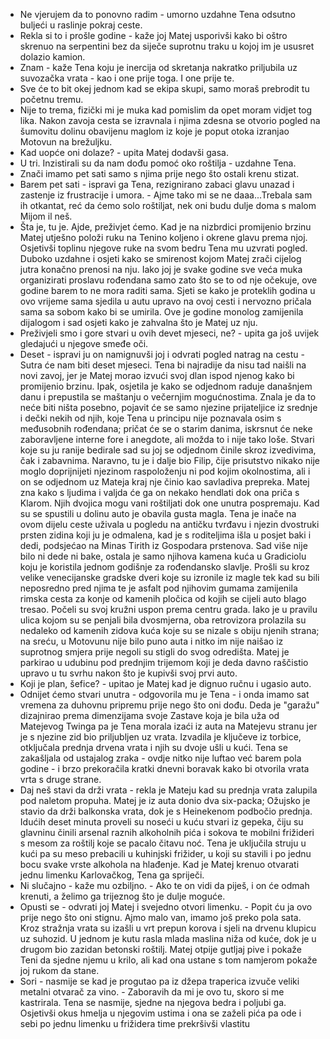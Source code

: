 - Ne vjerujem da to ponovno radim - umorno uzdahne Tena odsutno buljeći u raslinje pokraj ceste.
- Rekla si to i prošle godine - kaže joj Matej usporivši kako bi oštro skrenuo na serpentini bez da siječe suprotnu traku u kojoj im je ususret dolazio kamion.
- Znam - kaže Tena koju je inercija od skretanja nakratko priljubila uz suvozačka vrata - kao i one prije toga. I one prije te.
- Sve će to bit okej jednom kad se ekipa skupi, samo moraš prebrodit tu početnu tremu.
- Nije to trema, fizički mi je muka kad pomislim da opet moram vidjet tog lika. 
Nakon zavoja cesta se izravnala i njima zdesna se otvorio pogled na šumovitu dolinu obavijenu maglom iz koje je poput otoka izranjao Motovun na brežuljku.
- Kad uopće oni dolaze? - upita Matej dodavši gasa.
- U tri. Inzistirali su da nam dođu pomoć oko roštilja - uzdahne Tena.
- Znači imamo pet sati samo s njima prije nego što ostali krenu stizat.
- Barem pet sati - ispravi ga Tena, rezignirano zabaci glavu unazad i zastenje iz frustracije i umora. - Ajme tako mi se ne daaa...Trebala sam ih otkantat, reć da ćemo solo roštiljat, nek oni budu dulje doma s malom Mijom il neš.
- Šta je, tu je. Ajde, preživjet ćemo.
Kad je na nizbrdici promijenio brzinu Matej utješno položi ruku na Tenino koljeno i okrene glavu prema njoj. Osjetivši toplinu njegove ruke na svom bedru Tena mu uzvrati pogled. Duboko uzdahne i osjeti kako se smirenost kojom Matej zrači cijelog jutra konačno prenosi na nju. Iako joj je svake godine sve veća muka organizirati proslavu rođendana samo zato što se to od nje očekuje, ove godine barem to ne mora raditi sama. Sjeti se kako je proteklih godina u ovo vrijeme sama sjedila u autu upravo na ovoj cesti i nervozno pričala sama sa sobom kako bi se umirila. Ove je godine monolog zamijenila dijalogom i sad osjeti kako je zahvalna što je Matej uz nju.
- Preživjeli smo i gore stvari u ovih devet mjeseci, ne? - upita ga još uvijek gledajući u njegove smeđe oči.
- Deset - ispravi ju on namignuvši joj i odvrati pogled natrag na cestu - Sutra će nam biti deset mjeseci.
Tena bi najradije da nisu tad naišli na novi zavoj, jer je Matej morao izvući svoj dlan ispod njenog kako bi promijenio brzinu. Ipak, osjetila je kako se odjednom raduje današnjem danu i prepustila se maštanju o večernjim mogućnostima. Znala je da to neće biti ništa posebno, pojavit će se samo njezine prijateljice iz srednje i dečki nekih od njih, koje Tena u principu nije poznavala osim s međusobnih rođendana; pričat će se o starim danima, iskrsnut će neke zaboravljene interne fore i anegdote, ali možda to i nije tako loše. Stvari koje su ju ranije bedirale sad su joj se odjednom činile skroz izvedivima, čak i zabavnima. Naravno, tu je i dalje bio Filip, čije prisutstvo nikako nije moglo doprijnijeti njezinom raspoloženju ni pod kojim okolnostima, ali i on se odjednom uz Mateja kraj nje činio kao savladiva prepreka. Matej zna kako s ljudima i valjda će ga on nekako hendlati dok ona priča s Klarom. Njih dvojica mogu vani roštiljati dok one unutra pospremaju.
Kad su se spustili u dolinu auto je obavila gusta magla. Tena je inače na ovom dijelu ceste uživala u pogledu na antičku tvrđavu i njezin dvostruki prsten zidina koji ju je odmalena, kad je s roditeljima išla u posjet baki i dedi, podsjećao na Minas Tirith iz Gospodara prstenova. Sad više nije bilo ni dede ni bake, ostala je samo njihova kamena kuća u Gradiciolu koju je koristila jednom godišnje za rođendansko slavlje.
Prošli su kroz velike venecijanske gradske dveri koje su izronile iz magle tek kad su bili neposredno pred njima  te je asfalt pod njihovim gumama zamijenila rimska cesta za konje od kamenih pločica od kojih se cijeli auto blago tresao. Počeli su svoj kružni uspon prema centru grada. Iako je u pravilu ulica kojom su se penjali bila dvosmjerna, oba retrovizora prolazila su nedaleko od kamenih zidova kuća koje su se nizale s obiju njenih strana; na sreću, u Motovunu nije bilo puno auta i nitko im nije naišao iz suprotnog smjera prije negoli su stigli do svog odredišta. Matej je parkirao u udubinu pod prednjim trijemom koji je deda davno raščistio upravo u tu svrhu nakon što je kupivši svoj prvi auto.
- Koji je plan, šefice? - upitao je Matej kad je dignuo ručnu i ugasio auto.
- Odnijet ćemo stvari unutra - odgovorila mu je Tena - i onda imamo sat vremena za duhovnu pripremu prije nego što oni dođu.
Deda je "garažu" dizajnirao prema dimenzijama svoje Zastave koja je bila uža od Matejevog Twinga pa je Tena morala izaći iz auta na Matejevu stranu jer je s njezine zid bio priljubljen uz vrata. Izvadila je ključeve iz torbice, otključala prednja drvena vrata i njih su dvoje ušli u kući.
Tena se zakašljala od ustajalog zraka - ovdje nitko nije luftao već barem pola godine - i brzo prekoračila kratki dnevni boravak kako bi otvorila vrata vrta s druge strane.
- Daj neš stavi da drži vrata - rekla je Mateju kad su prednja vrata zalupila pod naletom propuha. Matej je iz auta donio dva six-packa; Ožujsko je stavio da drži balkonska vrata, dok je s Heinekenom podbočio prednja. 
Idućih deset minuta proveli su noseći u kuću stvari iz gepeka, čiju su glavninu činili arsenal raznih alkoholnih pića i sokova te mobilni frižideri s mesom za roštilj koje se pacalo čitavu noć. Tena je uključila struju u kući pa su meso prebacili u kuhinjski frižider, u koji su stavili i po jednu bocu svake vrste alkohola na hlađenje. Kad je Matej krenuo otvarati jednu limenku Karlovačkog, Tena ga spriječi.
- Ni slučajno - kaže mu ozbiljno. - Ako te on vidi da piješ, i on će odmah krenuti, a želimo ga trijeznog što je dulje moguće.
- Opusti se - odvrati joj Matej i svejedno otvori limenku. - Popit ću ja ovo prije nego što oni stignu. Ajmo malo van, imamo još preko pola sata.
Kroz stražnja vrata su izašli u vrt prepun korova i sjeli na drvenu klupicu uz suhozid. U jednom je kutu rasla mlada maslina niža od kuće, dok je u drugom bio zazidan betonski roštilj. Matej otpije gutljaj pive i pokaže Teni da sjedne njemu u krilo, ali kad ona ustane s tom namjerom pokaže joj rukom da stane.
- Sori - nasmije se kad je progutao pa iz džepa traperica izvuče veliki metalni otvarač za vino. - Zaboravih da mi je ovo tu, skoro si me kastrirala.
Tena se nasmije, sjedne na njegova bedra i poljubi ga. Osjetivši okus hmelja u njegovim ustima i ona se zaželi pića pa ode i sebi po jednu limenku u frižidera time prekršivši vlastitu










